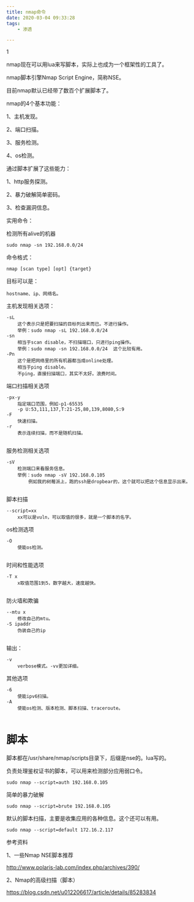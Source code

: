 ```yaml
---
title: nmap命令
date: 2020-03-04 09:33:28
tags:
	- 渗透

---
```


1

nmap现在可以用lua来写脚本，实际上也成为一个框架性的工具了。

nmap脚本引擎Nmap Script Engine，简称NSE。

目前nmap默认已经带了数百个扩展脚本了。

nmap的4个基本功能：

1、主机发现。

2、端口扫描。

3、服务检测。

4、os检测。

通过脚本扩展了这些能力：

1、http服务探测。

2、暴力破解简单密码。

3、检查漏洞信息。



实用命令：

检测所有alive的机器

```
sudo nmap -sn 192.168.0.0/24 
```



命令格式：

```
nmap [scan type] [opt] {target}
```

目标可以是：

```
hostname、ip、网络名。
```

主机发现相关选项：

```
-sL 
	这个表示只是把要扫描的目标列出来而已。不进行操作。
	举例：sudo nmap -sL 192.168.0.0/24
-sn
	相当于scan disable，不扫描端口，只进行ping操作。
	举例：sudo nmap -sn 192.168.0.0/24  这个比较有用。
-Pn
	这个是把网络里的所有机器都当成online处理。
	相当于ping disable。
	不ping，直接扫描端口，其实不太好。浪费时间。
```

端口扫描相关选项

```
-px-y
	指定端口范围，例如-p1-65535
	-p U:53,111,137,T:21-25,80,139,8080,S:9
-F
	快速扫描。
-r
	表示连续扫描，而不是随机扫描。
	
```

服务检测相关选项

```
-sV
	检测端口来看服务信息。
	举例：sudo nmap -sV 192.168.0.105
		例如我的树莓派上，跑的ssh是dropbear的，这个就可以把这个信息显示出来。
		
```

脚本扫描

```
--script=xx
	xx可以是vuln，可以取值的很多，就是一个脚本的名字。
```

os检测选项

```
-O
	使能os检测。
	
```

时间和性能选项

```
-T x
	x取值范围1到5，数字越大，速度越快。
	
```

防火墙和欺骗

```
--mtu x
	修改自己的mtu。
-S ipaddr
	伪装自己的ip
	
```

输出：

```
-v
	verbose模式。-vv更加详细。
```



其他选项

```
-6
	使能ipv6扫描。
-A
	使能os检测、版本检测、脚本扫描、traceroute。
	
```



# 脚本

脚本都在/usr/share/nmap/scripts目录下，后缀是nse的。lua写的。

负责处理鉴权证书的脚本，可以用来检测部分应用弱口令。

```
sudo nmap --script=auth 192.168.0.105
```

简单的暴力破解

```
sudo nmap --script=brute 192.168.0.105
```

默认的脚本扫描，主要是收集应用的各种信息。这个还可以有用。

```
sudo nmap --script=default 172.16.2.117
```



参考资料

1、一些Nmap NSE脚本推荐

http://www.polaris-lab.com/index.php/archives/390/

2、Nmap的高级扫描（脚本）

https://blog.csdn.net/u012206617/article/details/85283834